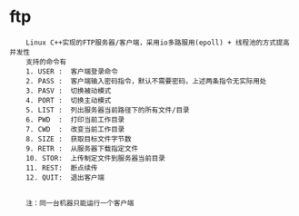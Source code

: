 # ftp

        Linux C++实现的FTP服务器/客户端，采用io多路服用(epoll) + 线程池的方式提高并发性
        支持的命令有
        1. USER :  客户端登录命令
        2. PASS :  客户端输入密码指令，默认不需要密码，上述两条指令无实际用处
        3. PASV :  切换被动模式
        4. PORT :  切换主动模式
        5. LIST :  列出服务器当前路径下的所有文件/目录
        6. PWD  :  打印当前工作目录
        7. CWD  :  改变当前工作目录
        8. SIZE :  获取目标文件字节数
        9. RETR :  从服务器下载指定文件
        10. STOR:  上传制定文件到服务器当前目录
        11. REST:  断点续传
        12. QUIT:  退出客户端


        注：同一台机器只能运行一个客户端

